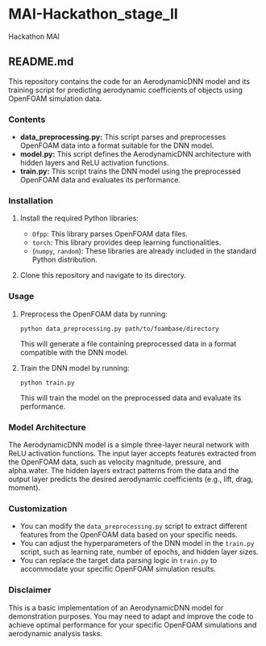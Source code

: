 # MAI-Hackathon_stage_II
Hackathon MAI
## README.md

This repository contains the code for an AerodynamicDNN model and its training script for predicting aerodynamic coefficients of objects using OpenFOAM simulation data.

### Contents

* **data_preprocessing.py:** This script parses and preprocesses OpenFOAM data into a format suitable for the DNN model.
* **model.py:** This script defines the AerodynamicDNN architecture with hidden layers and ReLU activation functions.
* **train.py:** This script trains the DNN model using the preprocessed OpenFOAM data and evaluates its performance.

### Installation

1. Install the required Python libraries:
    * `Ofpp`: This library parses OpenFOAM data files.
    * `torch`: This library provides deep learning functionalities.
    * (`numpy`, `random`): These libraries are already included in the standard Python distribution.

2. Clone this repository and navigate to its directory.

### Usage

1. Preprocess the OpenFOAM data by running:
    ```
    python data_preprocessing.py path/to/foambase/directory
    ```
    This will generate a file containing preprocessed data in a format compatible with the DNN model.

2. Train the DNN model by running:
    ```
    python train.py
    ```
    This will train the model on the preprocessed data and evaluate its performance.

### Model Architecture

The AerodynamicDNN model is a simple three-layer neural network with ReLU activation functions. The input layer accepts features extracted from the OpenFOAM data, such as velocity magnitude, pressure, and alpha.water. The hidden layers extract patterns from the data and the output layer predicts the desired aerodynamic coefficients (e.g., lift, drag, moment).

### Customization

* You can modify the `data_preprocessing.py` script to extract different features from the OpenFOAM data based on your specific needs.
* You can adjust the hyperparameters of the DNN model in the `train.py` script, such as learning rate, number of epochs, and hidden layer sizes.
* You can replace the target data parsing logic in `train.py` to accommodate your specific OpenFOAM simulation results.

### Disclaimer

This is a basic implementation of an AerodynamicDNN model for demonstration purposes. You may need to adapt and improve the code to achieve optimal performance for your specific OpenFOAM simulations and aerodynamic analysis tasks.

